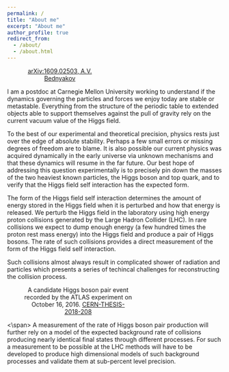 ```yaml
---
permalink: /
title: "About me"
excerpt: "About me"
author_profile: true
redirect_from: 
  - /about/
  - /about.html
---
```


<figure class="align-right" style="width:33%">
  <img src="{{ site.url }}{{ site.baseurl }}/images/SM_vacuum_phase_diagram.png" alt="">
  <figcaption style="text-align:center"><a href="https://arxiv.org/abs/1609.02503">arXiv:1609.02503, A.V. Bednyakov</a></figcaption>
</figure>
I am a postdoc at Carnegie Mellon University working to understand if the dynamics governing the particles and forces we enjoy today are stable or metastable.
Everything from the structure of the periodic table to extended objects able to support themselves against the pull of gravity rely on the current vacuum value of the Higgs field.

To the best of our experimental and theoretical precision, physics rests just over the edge of absolute stability.
Perhaps a few small errors or missing degrees of freedom are to blame.
It is also possible our current physics was acquired dynamically in the early universe via unknown mechanisms and that these dynamics will resume in the far future.
Our best hope of addressing this question experimentally is to precisely pin down the masses of the two heaviest known particles, the Higgs boson and top quark, and to verify that the Higgs field self interaction has the expected form.

The form of the Higgs field self interaction determines the amount of energy stored in the Higgs field when it is perturbed and how that energy is released.
We perturb the Higgs field in the laboratory using high energy proton collisions generated by the Large Hadron Collider (LHC).
In rare collisions we expect to dump enough energy (a few hundred times the proton rest mass energy) into the Higgs field and produce a pair of Higgs bosons.
The rate of such collisions provides a direct measurement of the form of the Higgs field self interaction. 

Such collisions almost always result in complicated shower of radiation and particles which presents a series of techincal challenges for reconstructing the collision process.
<span>
  <figure class="align-left" style="width:50%">
    <img src="{{ site.url }}{{ site.baseurl }}/images/272GeV.pdf" style="" alt="">
    <figcaption style="text-align:center">A candidate Higgs boson pair event recorded by the ATLAS experiment on October 16, 2016. <a href="https://cds.cern.ch/record/2644551?ln=en">CERN-THESIS-2018-208</a></figcaption>
  </figure>
<\span>
A measurement of the rate of Higgs boson pair production will further rely on a model of the expected background rate of collisions producing nearly identical final states through different processes.
For such a measurement to be possible at the LHC methods will have to be developed to produce high dimensional models of such background processes and validate them at sub-percent level precision. 


